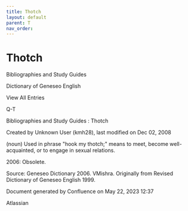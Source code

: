 ```yaml
---
title: Thotch
layout: default
parent: T
nav_order:
---
```


# Thotch

Bibliographies and Study Guides

Dictionary of Geneseo English

View All Entries

Q-T

Bibliographies and Study Guides : Thotch

Created by  Unknown User (kmh28), last modified on Dec 02, 2008

(noun) Used in phrase &quot;hook my thotch;&quot; means to meet, become well-acquainted, or to engage in sexual relations.

2006: Obsolete.

Source: Geneseo Dictionary 2006. VMishra. Originally from Revised Dictionary of Geneseo English 1999. 

Document generated by Confluence on May 22, 2023 12:37

Atlassian
